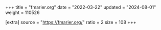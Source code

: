 +++
title = "fmarier.org"
date = "2022-03-22"
updated = "2024-08-01"
weight = 110526

[extra]
source = "https://fmarier.org/"
ratio = 2
size = 108
+++
